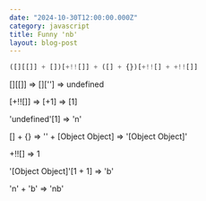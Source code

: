 ```yaml
---
date: "2024-10-30T12:00:00.000Z"
category: javascript
title: Funny 'nb'
layout: blog-post
---
```


```js
([][[]] + [])[+!![]] + ([] + {})[+!![] + +!![]]
```

[][[]] => [][''] => undefined

[+!![]] => [+1] => [1]

'undefined'[1] => 'n'

[] + {} => '' + [Object Object] => '[Object Object]'

+!![] => 1

'[Object Object]'[1 + 1] => 'b'

'n' + 'b' => 'nb'